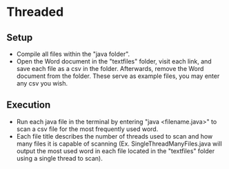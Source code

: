 # Threaded

## Setup

- Compile all files within the "java folder".
- Open the Word document in the "textfiles" folder, visit each link, and save each file as a csv in the folder. Afterwards, remove the Word document from the folder. These serve as example files, you may enter any csv you wish.

## Execution

- Run each java file in the terminal by entering "java <filename.java>" to scan a csv file for the most frequently used word.
- Each file title describes the number of threads used to scan and how many files it is capable of scanning (Ex. SingleThreadManyFiles.java will output the most used word in each file located in the "textfiles" folder using a single thread to scan).
